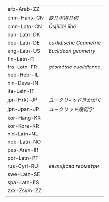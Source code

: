 | | |
|-|-|
| arb-Arab-ZZ |  |
| cmn-Hans-CN | _欧几里得几何_ |
| cmn-Latn-CN | _Ōujīlǐdé jǐhé_ |
| dan-Latn-DK |  |
| deu-Latn-DE | _euklidische Geometrie_ |
| eng-Latn-US | _Euclidean geometry_ |
| fin-Latn-FI |  |
| fra-Latn-FR | _géométrie euclidienne_ |
| heb-Hebr-IL |  |
| hin-Deva-IN |  |
| ita-Latn-IT |  |
| jpn-Hrkt-JP | _ユークリ-ッドきかがく_ |
| jpn-Jpan-JP | _ユークリッド幾何学_ |
| kor-Hang-KR |  |
| kor-Kore-KR |  |
| nld-Latn-NL |  |
| nob-Latn-NO |  |
| pes-Aran-IR |  |
| por-Latn-PT |  |
| rus-Cyrl-RU | _евкли́дова геоме́три_ |
| swe-Latn-SE |  |
| spa-Latn-ES |  |
| zxx-Zsym-ZZ |  |
|  |  |
